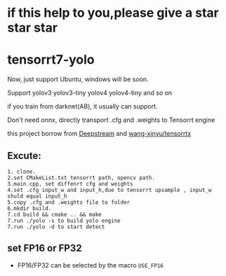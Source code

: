 # if this help to you,please give a star star star
# tensorrt7-yolo
Now, just support Ubuntu, windows will be soon.

Support yolov3 yolov3-tiny yolov4 yolov4-tiny and so on 

if you train from darknet(AB), it usually can support.

Don't need onnx, directly transport .cfg and .weights to Tensorrt engine

this project borrow from [Deepstream](https://github.com/NVIDIA-AI-IOT/deepstream_reference_apps/tree/restructure) and [wang-xinyu/tensorrtx](https://github.com/wang-xinyu/tensorrtx)

## Excute:
```
1. clone.
2.set CMakeList.txt tensorrt path, opencv path.
3.main.cpp, set diffenrt cfg and weights
4.set .cfg input_w and input_h,due to tensorrt upsample , input_w shuld equal input_h
5.copy .cfg and .weights file to folder 
6.mkdir build.  
7.cd build && cmake .. && make 
7.run ./yolo -s to build yolo engine
7.run ./yolo -d to start detect
```
## set FP16 or FP32
- FP16/FP32 can be selected by the macro `USE_FP16` 
